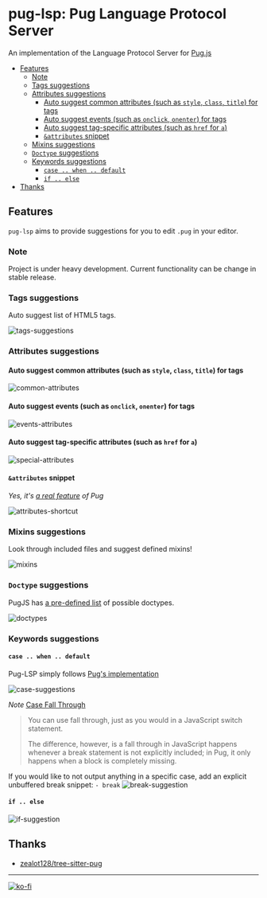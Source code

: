 # pug-lsp: Pug Language Protocol Server

An implementation of the Language Protocol Server for [Pug.js](https://pugjs.org)

<!-- toc -->

- [Features](#features)
  * [Note](#note)
  * [Tags suggestions](#tags-suggestions)
  * [Attributes suggestions](#attributes-suggestions)
    + [Auto suggest common attributes (such as `style`, `class`, `title`) for tags](#auto-suggest-common-attributes-such-as-style-class-title-for-tags)
    + [Auto suggest events (such as `onclick`, `onenter`) for tags](#auto-suggest-events-such-as-onclick-onenter-for-tags)
    + [Auto suggest tag-specific attributes (such as `href` for `a`)](#auto-suggest-tag-specific-attributes-such-as-href-for-a)
    + [`&attributes` snippet](#attributes-snippet)
  * [Mixins suggestions](#mixins-suggestions)
  * [`Doctype` suggestions](#doctype-suggestions)
  * [Keywords suggestions](#keywords-suggestions)
    + [`case .. when .. default`](#case--when--default)
    + [`if .. else`](#if--else)
- [Thanks](#thanks)

<!-- tocstop -->

## Features

`pug-lsp` aims to provide suggestions for you to edit `.pug` in your editor.

### Note

Project is under heavy development. Current functionality can be change in stable release.

### Tags suggestions

Auto suggest list of HTML5 tags.

![tags-suggestions](docs/tags-suggestions.png)

### Attributes suggestions

#### Auto suggest common attributes (such as `style`, `class`, `title`) for tags

![common-attributes](docs/common-attributes.png)

#### Auto suggest events (such as `onclick`, `onenter`) for tags

![events-attributes](docs/events-attributes.png)

#### Auto suggest tag-specific attributes (such as `href` for `a`)

![special-attributes](docs/special-attributes.png)

#### `&attributes` snippet

_Yes, it's [a real feature](https://pugjs.org/language/attributes.html#attributes) of Pug_

![attributes-shortcut](docs/attributes-shortcut.png)

### Mixins suggestions

Look through included files and suggest defined mixins!

![mixins](docs/mixins-suggestions.png)


### `Doctype` suggestions

PugJS has [a pre-defined list](https://pugjs.org/language/doctype.html) of possible doctypes. 

![doctypes](docs/doctypes.png)

### Keywords suggestions

#### `case .. when .. default`

Pug-LSP simply follows [Pug's implementation](https://pugjs.org/language/case.html)

![case-suggestions](/docs/case-suggestions.png)

_Note_ [Case Fall Through](https://pugjs.org/language/case.html#case-fall-through)

> You can use fall through, just as you would in a JavaScript switch statement.
>
> The difference, however, is a fall through in JavaScript happens whenever a break statement is not explicitly included; 
> in Pug, it only happens when a block is completely missing.

If you would like to not output anything in a specific case, add an explicit unbuffered break snippet: `- break`
![break-suggestion](docs/break-snippet.png)


#### `if .. else`

![if-suggestion](docs/if-suggestions.png)


## Thanks

 - [zealot128/tree-sitter-pug](https://github.com/zealot128/tree-sitter-pug)


----

[![ko-fi](https://ko-fi.com/img/githubbutton_sm.svg)](https://ko-fi.com/S6S1UZ9P7)

